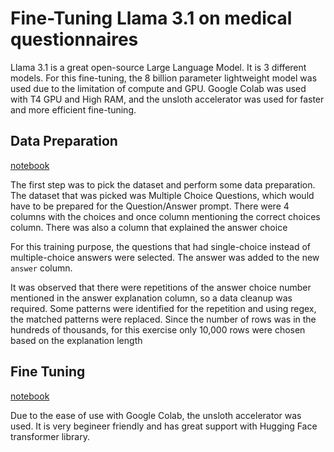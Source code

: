 # Fine-Tuning Llama 3.1 on medical questionnaires
Llama 3.1 is a great open-source Large Language Model. It is 3 different models. For this fine-tuning, the 8 billion parameter lightweight model was used due to the limitation of compute and GPU. Google Colab was used with T4 GPU and High RAM, and the unsloth accelerator was used for faster and more efficient fine-tuning. 

## Data Preparation
[notebook](notebooks/Llama_3_1_fine_tuning_with_LoRA.ipynb)

The first step was to pick the dataset and perform some data preparation. The dataset that was picked was Multiple Choice Questions, which would have to be prepared for the Question/Answer prompt. There were 4 columns with the choices and once column mentioning the correct choices column. There was also a column that explained the answer choice

For this training purpose, the questions that had single-choice instead of multiple-choice answers were selected. The answer was added to the new `answer` column. 

It was observed that there were repetitions of the answer choice number mentioned in the answer explanation column, so a data cleanup was required. Some patterns were identified for the repetition and using regex, the matched patterns were replaced. 
Since the number of rows was in the hundreds of thousands, for this exercise only 10,000 rows were chosen based on the explanation length

## Fine Tuning
[notebook](notebooks/data_prep_for_medical_question_training.ipynb)

Due to the ease of use with Google Colab, the unsloth accelerator was used. It is very begineer friendly and has great support with Hugging Face transformer library.


